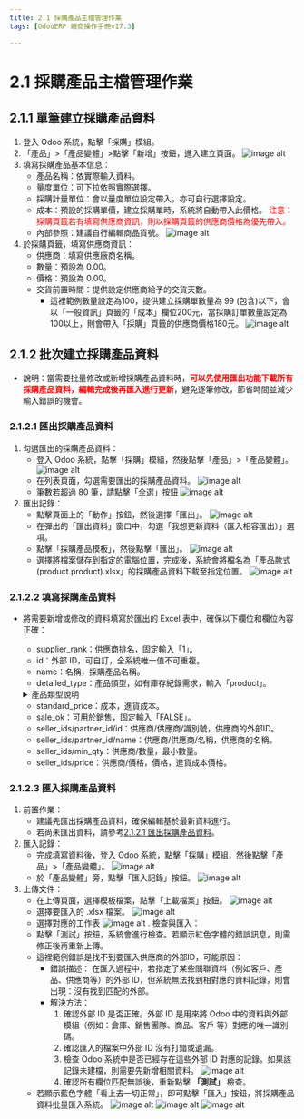 ```yaml
---
title: 2.1 採購產品主檔管理作業
tags: [OdooERP 廠商操作手冊v17.3]

---
```


# 2.1 採購產品主檔管理作業
## 2.1.1 單筆建立採購產品資料
1. 登入 Odoo 系統，點擊「採購」模組。
2. 「產品」>「產品變體」>點擊「新增」按鈕，進入建立頁面。
![image alt](https://i.imgur.com/g5rJSEj.png)
3. 填寫採購產品基本信息：
    * 產品名稱：依實際輸入資料。
    * 量度單位：可下拉依照實際選擇。
    * 採購計量單位：會以量度單位設定帶入，亦可自行選擇設定。
    * 成本：預設的採購單價，建立採購單時，系統將自動帶入此價格。
    <span style="color:red;">注意：採購頁籤若有填寫供應商資訊，則以採購頁籤的供應商價格為優先帶入。</span>
    * 內部參照：建議自行編輯商品貨號。
![image alt](https://i.imgur.com/eIRB3tZ.png)
4. 於採購頁籤，填寫供應商資訊：
    * 供應商：填寫供應廠商名稱。
    * 數量：預設為 0.00。
    * 價格：預設為 0.00。
    * 交貨前置時間：提供設定供應商給予的交貨天數。
        * 這裡範例數量設定為100，提供建立採購單數量為 99 (包含)以下，會以「一般資訊」頁籤的「成本」欄位200元，當採購訂單數量設定為100以上，則會帶入「採購」頁籤的供應商價格180元。
![image alt](https://i.imgur.com/wZnOvpT.png)
## 2.1.2 批次建立採購產品資料
* 說明：當需要批量修改或新增採購產品資料時，<span style="color:red;font-weight:bold;">可以先使用匯出功能下載所有採購產品資料，編輯完成後再匯入進行更新</span>，避免逐筆修改，節省時間並減少輸入錯誤的機會。

### 2.1.2.1 匯出採購產品資料
1. 勾選匯出的採購產品資料：
	* 登入 Odoo 系統，點擊「採購」模組，然後點擊「產品」>「產品變體」。
![image alt](https://i.imgur.com/OVYhmun.png)
	* 在列表頁面，勾選需要匯出的採購產品資料。
![image alt](https://i.imgur.com/jXef4eI.png)
    * 筆數若超過 80 筆，請點擊「全選」按鈕
![image alt](https://i.imgur.com/uHgyFwW.png)
2. 匯出記錄：
	* 點擊頁面上的「動作」按鈕，然後選擇「匯出」。
![image alt](https://i.imgur.com/NzSGYAs.png)
	* 在彈出的「匯出資料」窗口中，勾選「我想更新資料（匯入相容匯出）」選項。
	* 點擊「採購產品模板」，然後點擊「匯出」。
![image alt](https://i.imgur.com/BOvwgTC.png)
	* 選擇將檔案儲存到指定的電腦位置，完成後，系統會將檔名為「產品款式 (product.product).xlsx」的採購產品資料下載至指定位置。
![image alt](https://i.imgur.com/P0z7sC3.png)

### 2.1.2.2 填寫採購產品資料
* 將需要新增或修改的資料填寫於匯出的 Excel 表中，確保以下欄位和欄位內容正確：
    * supplier_rank：供應商排名，固定輸入「1」。
    * id：外部 ID，可自訂，全系統唯一值不可重複。
    * name：名稱，採購產品名稱。
    * detailed_type：產品類型，如有庫存紀錄需求，輸入「product」。
    <details>
    <summary>產品類型說明</summary>

	*   product：庫存產品，系統提供詳細跟踪庫存數量，記錄每次的進貨、出貨及調整。
    *   consu：消耗品的庫存數量並不會被嚴格管理，系統不會計算實際的庫存餘量，當需要消耗品時，即使庫存為零，Odoo **仍允許直接銷售或調撥**。
	*   service：服務，服務類產品沒有庫存數量的跟踪，主要是記錄服務的銷售和相關費用（例如顧問服務、維修服務等）。
    </details>
    
    * standard_price：成本，進貨成本。
    * sale_ok：可用於銷售，固定輸入「FALSE」。
    * seller_ids/partner_id/id：供應商/供應商/識別號，供應商的外部ID。
	* seller_ids/partner_id/name：供應商/供應商/名稱，供應商的名稱。
	* seller_ids/min_qty：供應商/數量，最小數量。
	* seller_ids/price：供應商/價格，價格，進貨成本價格。

### 2.1.2.3 匯入採購產品資料
1. 前置作業：
    * 建議先匯出採購產品資料，確保編輯基於最新資料進行。
    * 若尚未匯出資料，請參考[2.1.2.1 匯出採購產品資料](#4321-匯出採購產品資料)。
2. 匯入記錄：
    * 完成填寫資料後，登入 Odoo 系統，點擊「採購」模組，然後點擊「產品」>「產品變體」。
![image alt](https://i.imgur.com/OVYhmun.png)
    * 於「產品變體」旁，點擊「匯入記錄」按鈕。
![image alt](https://i.imgur.com/ASMSZZW.png)
3. 上傳文件：
    * 在上傳頁面，選擇模板檔案，點擊「上載檔案」按鈕。
![image alt](https://i.imgur.com/fNLo7hC.png)
    * 選擇要匯入的 .xlsx 檔案。
![image alt](https://i.imgur.com/vRIHDtV.png)
    * 選擇對應的工作表
![image alt](https://i.imgur.com/3yff8ck.png)
. 檢查與匯入：
    * 點擊「測試」按鈕，系統會進行檢查。若顯示紅色字體的錯誤訊息，則需修正後再重新上傳。
    * 這裡範例錯誤是找不到要匯入供應商的外部ID，可能原因：
        *  錯誤描述：
            在匯入過程中，若指定了某些關聯資料（例如客戶、產品、供應商等）的外部 ID，但系統無法找到相對應的資料記錄，則會出現：沒有找到匹配的外部。
        *  解決方法：
            1. 確認外部 ID 是否正確。外部 ID 是用來將 Odoo 中的資料與外部模組（例如：倉庫、銷售團隊、商品、客戶 等）對應的唯一識別碼。
            2. 確認匯入的檔案中外部 ID 沒有打錯或遺漏。
            3. 檢查 Odoo 系統中是否已經存在這些外部 ID 對應的記錄。如果該記錄未建檔，則需要先新增相關資料。
![image alt](https://i.imgur.com/81fzHCm.png)
            4. 確認所有欄位匹配無誤後，重新點擊 **「測試」** 檢查。
    * 若顯示藍色字體「看上去一切正常」，即可點擊「匯入」按鈕，將採購產品資料批量匯入系統。
![image alt](https://i.imgur.com/PY33Upb.png)
![image alt](https://i.imgur.com/NunuItb.png)
![image alt](https://i.imgur.com/VqgZNJl.png)